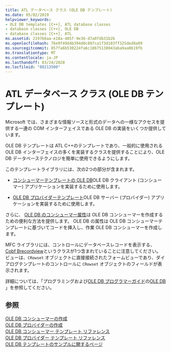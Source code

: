 ```yaml
---
title: ATL データベース クラス (OLE DB テンプレート)
ms.date: 05/02/2019
helpviewer_keywords:
- OLE DB templates [C++], ATL database classes
- database classes [C++], OLE DB
- database classes [C++], ATL
ms.assetid: 219766aa-e18a-405f-9e36-d7a0fdb31b2b
ms.openlocfilehash: 76e9f49d4b394d0c807ca1f3d103ff325ded8a09
ms.sourcegitcommit: 857fa6b530224fa6c18675138043aba9aa0619fb
ms.translationtype: MT
ms.contentlocale: ja-JP
ms.lasthandoff: 03/24/2020
ms.locfileid: "80213500"
---
```

# <a name="atl-database-classes-ole-db-templates"></a>ATL データベース クラス (OLE DB テンプレート)

Microsoft では、さまざまな情報ソースと形式のデータへの一様なアクセスを提供する一連の COM インターフェイスである OLE DB の実装をいくつか提供しています。

OLE DB テンプレートは ATL C++のテンプレートであり、一般的に使用される OLE DB インターフェイスの多くを実装するクラスを提供することにより、OLE DB データベーステクノロジを簡単に使用できるようにします。

このテンプレートライブラリには、次の2つの部分が含まれます。

- [コンシューマーテンプレートの OLE DB](../data/oledb/ole-db-consumer-templates-cpp.md)OLE DB クライアント (コンシューマー) アプリケーションを実装するために使用します。

- [OLE DB プロバイダーテンプレート](../data/oledb/ole-db-provider-templates-cpp.md)OLE DB サーバー (プロバイダー) アプリケーションを実装するために使用します。

さらに、 [OLE DB のコンシューマー属性](../windows/ole-db-consumer-attributes.md)は OLE DB コンシューマーを作成するための便利な方法を提供します。 OLE DB の属性は OLE DB コンシューマーテンプレートに基づいてコードを挿入し、作業 OLE DB コンシューマーを作成します。

MFC ライブラリには、コントロールにデータベースレコードを表示する、 [Cobf Brecordview](../mfc/reference/coledbrecordview-class.md)というクラスが1つ含まれていることに注意してください。 ビューは、`CRowset` オブジェクトに直接接続されたフォームビューであり、ダイアログテンプレートのコントロールに `CRowset` オブジェクトのフィールドが表示されます。

詳細については、「プログラミングおよび[OLE DB プログラマーガイド](/sql/connect/oledb/ole-db/oledb-driver-for-sql-server-programming)の[OLE DB](../data/oledb/ole-db-programming.md) 」を参照してください。

## <a name="see-also"></a>参照

[OLE DB コンシューマーの作成](../data/oledb/creating-an-ole-db-consumer.md)<br/>
[OLE DB プロバイダーの作成](../data/oledb/creating-an-ole-db-provider.md)<br/>
[OLE DB コンシューマー テンプレート リファレンス](../data/oledb/ole-db-consumer-templates-reference.md)<br/>
[OLE DB プロバイダー テンプレート リファレンス](../data/oledb/ole-db-provider-templates-reference.md)<br/>
[OLE DB テンプレートのサンプルに関するページ](https://github.com/Microsoft/VCSamples/tree/master/VC2010Samples/ATL/OLEDB)
